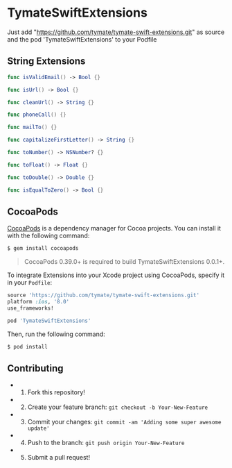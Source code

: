 # TymateSwiftExtensions

Just add "https://github.com/tymate/tymate-swift-extensions.git" as source and the pod 'TymateSwiftExtensions' to your Podfile

## String Extensions

```swift
func isValidEmail() -> Bool {}

func isUrl() -> Bool {}

func cleanUrl() -> String {}

func phoneCall() {}

func mailTo() {}

func capitalizeFirstLetter() -> String {}

func toNumber() -> NSNumber? {}

func toFloat() -> Float {}

func toDouble() -> Double {}

func isEqualToZero() -> Bool {}
```
## CocoaPods

[CocoaPods](http://cocoapods.org) is a dependency manager for Cocoa projects. You can install it with the following command:

```bash
$ gem install cocoapods
```

> CocoaPods 0.39.0+ is required to build TymateSwiftExtensions 0.0.1+.

To integrate Extensions into your Xcode project using CocoaPods, specify it in your `Podfile`:

```ruby
source 'https://github.com/tymate/tymate-swift-extensions.git'
platform :ios, '8.0'
use_frameworks!

pod 'TymateSwiftExtensions'
```

Then, run the following command:

```bash
$ pod install
```

## Contributing

  - 1) Fork this repository!
  - 2) Create your feature branch: ```git checkout -b Your-New-Feature```
  - 3) Commit your changes: ```git commit -am 'Adding some super awesome update'```
  - 4) Push to the branch: ```git push origin Your-New-Feature```
  - 5) Submit a pull request!
